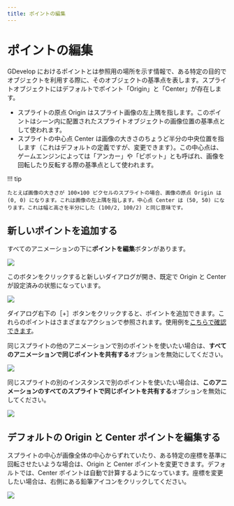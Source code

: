 ```yaml
---
title: ポイントの編集
---
```

# ポイントの編集

GDevelop におけるポイントとは参照用の場所を示す情報で、ある特定の目的でオブジェクトを利用する際に、そのオブジェクトの基準点を表します。スプライトオブジェクトにはデフォルトでポイント「Origin」と「Center」が存在します。

* スプライトの原点 Origin はスプライト画像の左上隅を指します。このポイントはシーン内に配置されたスプライトオブジェクトの画像位置の基準点として使われます。
* スプライトの中心点 Center は画像の大きさのちょうど半分の中央位置を指します（これはデフォルトの定義ですが、変更できます）。この中心点は、ゲームエンジンによっては「アンカー」や「ピボット」とも呼ばれ、画像を回転したり反転する際の基準点として使われます。

!!! tip

    たとえば画像の大きさが 100×100 ピクセルのスプライトの場合、画像の原点 Origin は (0, 0) になります。これは画像の左上隅を指します。中心点 Center は (50, 50) になります。これは幅と高さを半分にした (100/2, 100/2) と同じ意味です。

## 新しいポイントを追加する

すべてのアニメーションの下に**ポイントを編集**ボタンがあります。

![](/gdevelop5/objects/screenshot_from_2019-05-21_16-36-58.png)

このボタンをクリックすると新しいダイアログが開き、既定で Origin と Center が設定済みの状態になっています。

![](/gdevelop5/objects/screenshot_from_2019-05-21_17-51-58.png)

ダイアログ右下の［+］ボタンをクリックすると、ポイントを追加できます。これらのポイントはさまざまなアクションで参照されます。使用例を[こちらで確認できます](http://wiki.compilgames.net/doku.php/gdevelop5/tutorials/tank-shooter#shoot_bullets_with_the_turret)。

 同じスプライトの他のアニメーションで別のポイントを使いたい場合は、**すべてのアニメーションで同じポイントを共有する**オプションを無効にしてください。

![](/gdevelop5/objects/sprite/annotation_2019-07-02_183433.png)

 同じスプライトの別のインスタンスで別のポイントを使いたい場合は、**このアニメーションのすべてのスプライトで同じポイントを共有する**オプションを無効にしてください。

![](/gdevelop5/objects/sprite/annotation_2019-07-02_184800.png)

## デフォルトの Origin と Center ポイントを編集する

スプライトの中心が画像全体の中心からずれていたり、ある特定の座標を基準に回転させたいような場合は、Origin と Center ポイントを変更できます。デフォルトでは、Center ポイントは自動で計算するようになっています。座標を変更したい場合は、右側にある鉛筆アイコンをクリックしてください。

![](/gdevelop5/objects/sprite/screenshot_2019-10-05_18.08.54.png)